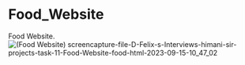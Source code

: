 # Food_Website
Food Website.
![(Food Website) screencapture-file-D-Felix-s-Interviews-himani-sir-projects-task-11-Food-Website-food-html-2023-09-15-10_47_02](https://github.com/muhammad3016/Food_Website/assets/136165752/4aebdc10-792b-4dba-822c-38ffb5529562)
